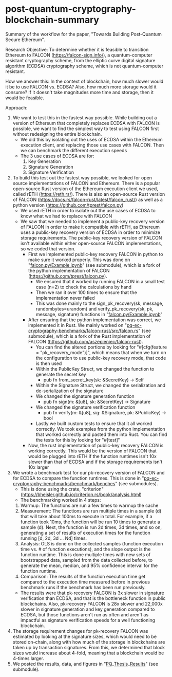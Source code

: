 # post-quantum-cryptography-blockchain-summary
Summary of the workflow for the paper, "Towards Building Post-Quantum Secure Ethereum". 

Research Objective: To determine whether it is feasible to transition Ethereum to FALCON (https://falcon-sign.info/), a quantum-computer resistant cryptography scheme, from the elliptic curve digital signature algorithm (ECDSA) cryptography scheme, which is not quantum-computer resistant.

How we answer this: In the context of blockchain, how much slower would it be to use FALCON vs. ECDSA? Also, how much more storage would it consume? If it doesn't take magnitudes more time and storage, then it would be feasible.

Approach:
1. We want to test this in the fastest way possible. While building out a version of Ethereum that completely replaces ECDSA with FALCON is possible, we want to find the simplest way to test using FALCON first without redesigning the entire blockchain.
    - We did this by isolating out the uses of ECDSA within the Ethereum execution client, and replacing those use cases with FALCON. Then we can benchmark the different execution speeds
    - The 3 use cases of ECDSA are for:
        1. Key Generation
        2. Signature Generation
        3. Signature Verification
2. To build this test out the fastest way possible, we looked for open source implementations of FALCON and Ethereum. There is a popular open-source Rust version of the Ethereum execution client we used, called rETH (https://reth.rs/). There is also an open-source Rust version of FALCON (https://docs.rs/falcon-rust/latest/falcon_rust/) as well as a python version (https://github.com/tprest/falcon.py)
    - We used rETH in order to isolate out the use cases of ECDSA to know what we had to replace with FALCON
    - We saw that we needed to implement a public-key recovery version of FALCON in order to make it compatible with rETH, as Ethereum uses a public-key recovery version of ECDSA in order to minimize storage requirements. The public-key recovery version of FALCON isn't available within either open-source FALCON implementations, so we coded that version.
        - First we implemented public-key recovery FALCON in python to make sure it worked properly. This was done on "[falcon.py/Example.ipynb](https://github.com/0xHLiu/falcon.py/blob/db104e25e617392ad60981dfdfb8ba817d55e935/Example.ipynb)" (see submodule), which is a fork of the python implementation of FALCON (https://github.com/tprest/falcon.py).
            - We ensured that it worked by running FALCON in a small test case (n=2) to check the calculations by hand
            - Then we ran it over 100 times to ensure that the implementation never failed
            - This was done mainly to the sign_pk_recovery(sk, message, randombytes=urandom) and verify_pk_recovery(sk, pk, message, signature) functions in "[falcon.py/Example.ipynb](https://github.com/0xHLiu/falcon.py/blob/db104e25e617392ad60981dfdfb8ba817d55e935/Example.ipynb)"
        - After ensuring that the python implementation was correct, we implemented it in Rust. We mainly worked on "[pq-ec-cryptography-benchmarks/falcon-rust/src/falcon.rs](https://github.com/0xHLiu/pq-ec-cryptography-benchmarks/blob/53f06c2f0517f14753ebde3d5ef9d7a1a190cf98/falcon-rust/src/falcon.rs)" (see submodule), which is a fork of the Rust implementation of FALCON (https://github.com/aszepieniec/falcon-rust).
            - You can find the altered portions by looking for "#[cfg(feature = "pk_recovery_mode")]", which means that when we turn on the configuration to use public-key recovery mode, that code is then used
            - Within the PublicKey Struct, we changed the function to generate the secret key
                - pub fn from_secret_key(sk: &SecretKey<N>) -> Self
            - Within the Signature Struct, we changed the serialization and de-serialization of the signature
            - We changed the signature generation function
                - pub fn sign<const N: usize>(m: &[u8], sk: &SecretKey<N>) -> Signature<N>
            - We changed the signature verification function
                - pub fn verify<const N: usize>(m: &[u8], sig: &Signature<N>, pk: &PublicKey<N>) -> bool
            - Lastly we built custom tests to ensure that it all worked correctly. We took examples from the python implementation that worked correctly and pasted them into Rust. You can find the tests for this by looking for "#[test]"
        - Now, the rust implementation of public-key recovery FALCON is working correctly. This would be the version of FALCON that would be plugged into rETH if the function runtimes isn't 10x slower than that of ECDSA and if the storage requirements isn't 10x larger
3. We wrote a benchmark test for our pk-recovery version of FALCON and for ECDSA to compare the function runtimes. This is done in "[pq-ec-cryptography-benchmarks/benchmark/benches](https://github.com/0xHLiu/pq-ec-cryptography-benchmarks/tree/53f06c2f0517f14753ebde3d5ef9d7a1a190cf98/benchmark/benches)" (see submodules).
    - This is done using the crate, "criterion" (https://bheisler.github.io/criterion.rs/book/analysis.html)
    - The benchmarking worked in 4 steps:
    1. Warmup: The functions are run a few times to warmup the cache
    2. Measurement: The functions are run multiple times in a sample (d) that will take about 100ms to execute in total. For example, if a function took 10ms, the function will be run 10 times to generate a sample (d). Next, the function is run 2d times, 3d times, and so on, generating a set of results of execution times for the function running [d, 2d, 3d ... Nd] times.
    3. Analysis: OLS is done on the collected samples (function execution time vs. # of function executions), and the slope output is the function runtime. This is done multiple times with new sets of bootstrapped data, sampled from the data collected before, to generate the mean, median, and 95% confidence interval for the function runtime.
    4. Comparison: The results of the function execution time get compared to the execution time measured before in previous benchmark runs if the benchmark has been run previously.
    - The results were that pk-recovery FALCON is 3x slower in signature verification than ECDSA, and that is the bottleneck function in public blockchains. Also, pk-recovery FALCON is 28x slower and 22,000x slower in signature generation and key generation compared to ECDSA, but those functions aren't run as often and aren't as impactful as signature verification speeds for a well functioning blockchain.
4. The storage requirement changes for pk-recovery FALCON was estimated by looking at the signature sizes, which would need to be stored on-chain, along with how much of the storage in blockchains are taken up by transaction signatures. From this, we determined that block sizes would increase about 4-fold, meaning that a blockchain would be 4-times larger.
5. We posted the results, data, and figures in "[PQ_Thesis_Results](https://github.com/0xHLiu/PQ_Thesis_Results/tree/f928bcda5d2a11f19a9742a4ff9dac65a2dd8ab7)" (see submodule).
